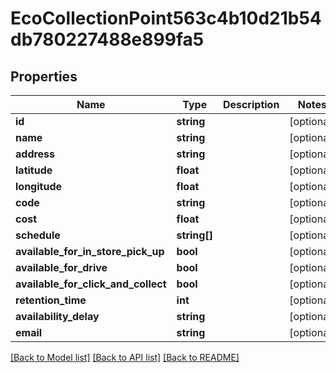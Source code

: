 # EcoCollectionPoint563c4b10d21b54db780227488e899fa5

## Properties
Name | Type | Description | Notes
------------ | ------------- | ------------- | -------------
**id** | **string** |  | [optional] 
**name** | **string** |  | [optional] 
**address** | **string** |  | [optional] 
**latitude** | **float** |  | [optional] 
**longitude** | **float** |  | [optional] 
**code** | **string** |  | [optional] 
**cost** | **float** |  | [optional] 
**schedule** | **string[]** |  | [optional] 
**available_for_in_store_pick_up** | **bool** |  | [optional] 
**available_for_drive** | **bool** |  | [optional] 
**available_for_click_and_collect** | **bool** |  | [optional] 
**retention_time** | **int** |  | [optional] 
**availability_delay** | **string** |  | [optional] 
**email** | **string** |  | [optional] 

[[Back to Model list]](../../README.md#documentation-for-models) [[Back to API list]](../../README.md#documentation-for-api-endpoints) [[Back to README]](../../README.md)

